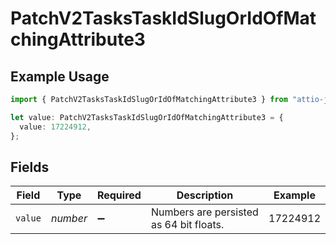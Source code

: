 # PatchV2TasksTaskIdSlugOrIdOfMatchingAttribute3

## Example Usage

```typescript
import { PatchV2TasksTaskIdSlugOrIdOfMatchingAttribute3 } from "attio-js/models/operations/patchv2taskstaskid.js";

let value: PatchV2TasksTaskIdSlugOrIdOfMatchingAttribute3 = {
  value: 17224912,
};
```

## Fields

| Field                                   | Type                                    | Required                                | Description                             | Example                                 |
| --------------------------------------- | --------------------------------------- | --------------------------------------- | --------------------------------------- | --------------------------------------- |
| `value`                                 | *number*                                | :heavy_minus_sign:                      | Numbers are persisted as 64 bit floats. | 17224912                                |